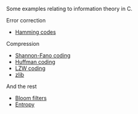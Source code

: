 Some examples relating to information theory in C.

Error correction

* [Hamming codes](/hamming) 

Compression

* [Shannon-Fano coding](/shannon-fano) 
* [Huffman coding](/huffman) 
* [LZW coding](/lzw) 
* [zlib](/zlib) 

And the rest

* [Bloom filters](/bloom-filter) 
* [Entropy](/entropy) 

